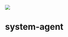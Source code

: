 <a href="https://codeclimate.com/github/charoleizer/system-monitor-agent/maintainability"><img src="https://api.codeclimate.com/v1/badges/3878eef625928c55bd49/maintainability" /></a>

# system-agent
